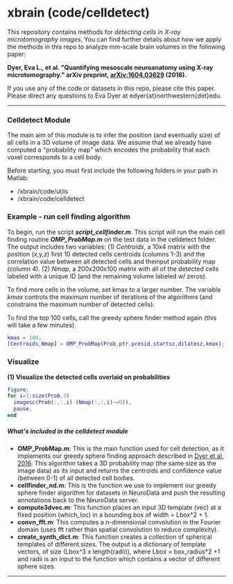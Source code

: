 # xbrain (code/celldetect)

This repository contains methods for _detecting cells in X-ray microtomography images_. You can find further details about how we apply the methods in this repo to analyze mm-scale brain volumes in the following paper:

__Dyer, Eva L., et al. "Quantifying mesoscale neuroanatomy using X-ray microtomography." arXiv preprint, [arXiv:1604.03629](https://arxiv.org/abs/1604.03629) (2016).__

If you use any of the code or datasets in this repo, please cite this paper. 
Please direct any questions to Eva Dyer at edyer{at}northwestern{dot}edu.
***

### Celldetect Module ###
The main aim of this module is to infer the position (and eventually size) of all cells in a 3D volume of image data. We assume that we already have computed a "probability map" which encodes the probability that each voxel corresponds to a cell body. 

Before starting, you must first include the following folders in your path in Matlab:  
* /xbrain/code/utils
* /xbrain/code/celldetect

### Example - run cell finding algorithm
To begin, run the script ___script_cellfinder.m___. This script will run the main cell finding routine ___OMP_ProbMap.m___ on the test data in the celldetect folder. The output includes two variables: (1) _Centroids_, a 10x4 matrix with the position (x,y,z) first 10 detected cells centroids (columns 1-3) and the correlation value between all detected cells and theinput probability map (column 4). (2) _Nmap_, a 200x200x100 matrix with all of the detected cells labeled with a unique ID (and the remaining volume labeled w/ zeros).

To find more cells in the volume, set kmax to a larger number. The variable _kmax_ controls the maximum number of iterations of the algorithms (and constrains the maximum number of detected cells). 

To find the top 100 cells, call the greedy sphere finder method again (this will take a few minutes).
```matlab
kmax = 100; 
[Centroids,Nmap] = OMP_ProbMap(Prob,ptr,presid,startsz,dilatesz,kmax);
```

### Visualize 
__(1) Visualize the detected cells overlaid on probabilities__
  ```matlab
figure; 
for i=1:size(Prob,3) 
    imagesc(Prob(:,:,i)-(Nmap(:,:,i)~=0)), 
    pause, 
end
  ```
  
##### What's included in the celldetect module #####
* __OMP_ProbMap.m__: This is the main function used for cell detection, as it implements our greedy sphere finding approach described in [Dyer et al. 2016](https://arxiv.org/abs/1604.03629). This algorithm takes a 3D probability map (the same size as the image data) as its input and returns the centroids and confidence value (between 0-1) of all detected cell bodies.
* __cellfinder_nd.m__: This is the function we use to implement our greedy sphere finder algorithm for datasets in NeuroData and push the resulting annotations back to the NeuroData server.
* __compute3dvec.m__: This function places an input 3D template (vec) at a fixed position (which_loc) in a bounding box of width = Lbox*2 + 1. 
* __convn_fft.m__: This computes a n-dimensional convolution in the Fourier domain (uses fft rather than spatial convolution to reduce complexity).
* __create_synth_dict.m__: This function creates a collection of spherical templates of different sizes. The output is a dictionary of template vectors, of size (Lbox^3 x length(radii)), where Lbox = box_radius*2 +1 and radii is an input to the function which contains a vector of different sphere sizes.
***
